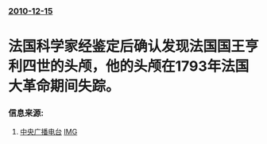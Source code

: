 ### [2010-12-15](/news/2010/12/15/index.md)

##### 
#  法国科学家经鉴定后确认发现法国国王亨利四世的头颅，他的头颅在1793年法国大革命期间失踪。




### 信息来源:

1. [中央广播电台](https://archive.is/20121222192321/http://news.rti.org.tw/index_newsContent.aspx?nid=272376&id=1&id2=2) [IMG](https://archive.is/b0TJ/7d0305ca7afd7f1b454cc52b94d6ddacdc9b4cf1.jpg)
